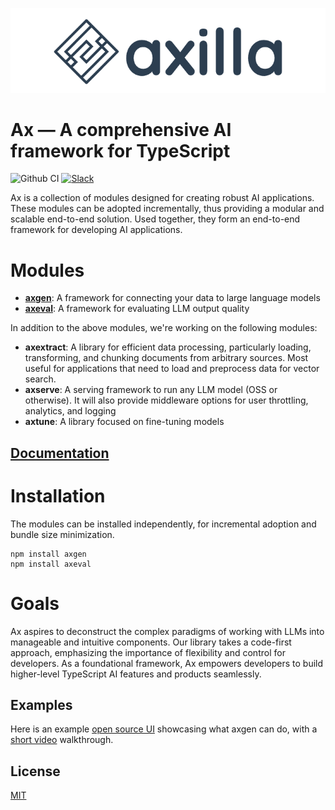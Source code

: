 <p align="center">
  <img src="./assets/logo.png" />
</p>

# Ax — A comprehensive AI framework for TypeScript

![Github CI](https://github.com/axilla-io/ax/workflows/Github%20CI/badge.svg) [![Slack](https://img.shields.io/badge/Join%20Our%20Community-Slack-blue)](https://join.slack.com/t/axilladevelopers/shared_invite/zt-212wj3ek0-NHzIFtVg1lxL1t0ViPbysA)

Ax is a collection of modules designed for creating robust AI applications. These modules can be adopted incrementally, thus providing a modular and scalable end-to-end solution.
Used together, they form an end-to-end framework for developing AI applications.

# Modules

- [**axgen**](./packages/axgen/): A framework for connecting your data to large language models
- [**axeval**](./packages/axeval/): A framework for evaluating LLM output quality

In addition to the above modules, we're working on the following modules:

- **axextract**: A library for efficient data processing, particularly loading, transforming, and chunking documents from arbitrary sources. Most useful for applications that need to load and preprocess data for vector search.
- **axserve**: A serving framework to run any LLM model (OSS or otherwise). It will also provide middleware options for user throttling, analytics, and logging
- **axtune**: A library focused on fine-tuning models

## [Documentation](https://docs.axilla.io)

# Installation

The modules can be installed independently, for incremental adoption and bundle size minimization.

```
npm install axgen
npm install axeval
```

# Goals

Ax aspires to deconstruct the complex paradigms of working with LLMs into manageable and intuitive components.
Our library takes a code-first approach, emphasizing the importance of flexibility and control for developers.
As a foundational framework, Ax empowers developers to build higher-level TypeScript AI features and products seamlessly.

## Examples

Here is an example [open source UI](https://github.com/axilla-io/demo-ui) showcasing what axgen can do, with a [short video](https://www.loom.com/share/458f9b6679b740f0a5c78a33fffee3dc) walkthrough.

## License

[MIT](LICENSE.md)
